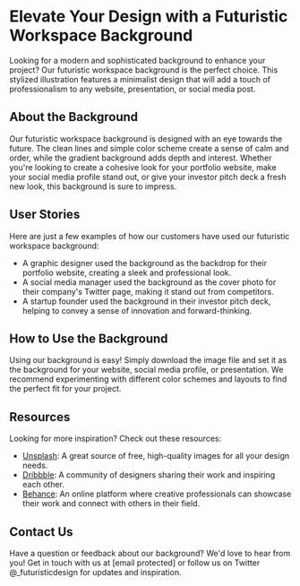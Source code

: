 <!--font:Poppins-->

# Elevate Your Design with a Futuristic Workspace Background

Looking for a modern and sophisticated background to enhance your project? Our futuristic workspace background is the perfect choice. This stylized illustration features a minimalist design that will add a touch of professionalism to any website, presentation, or social media post.

## About the Background

Our futuristic workspace background is designed with an eye towards the future. The clean lines and simple color scheme create a sense of calm and order, while the gradient background adds depth and interest. Whether you're looking to create a cohesive look for your portfolio website, make your social media profile stand out, or give your investor pitch deck a fresh new look, this background is sure to impress.

## User Stories

Here are just a few examples of how our customers have used our futuristic workspace background:

- A graphic designer used the background as the backdrop for their portfolio website, creating a sleek and professional look.
- A social media manager used the background as the cover photo for their company's Twitter page, making it stand out from competitors.
- A startup founder used the background in their investor pitch deck, helping to convey a sense of innovation and forward-thinking.

## How to Use the Background

Using our background is easy! Simply download the image file and set it as the background for your website, social media profile, or presentation. We recommend experimenting with different color schemes and layouts to find the perfect fit for your project.

## Resources

Looking for more inspiration? Check out these resources:

- [Unsplash](#): A great source of free, high-quality images for all your design needs.
- [Dribbble](#): A community of designers sharing their work and inspiring each other.
- [Behance](#): An online platform where creative professionals can showcase their work and connect with others in their field.

## Contact Us

Have a question or feedback about our background? We'd love to hear from you! Get in touch with us at [email protected] or follow us on Twitter @_futuristicdesign for updates and inspiration.

<!--

Write me content for website with wallpaper which alt text is:

"A wallpaper featuring a stylized illustration of a futuristic workspace, with a minimalist and modern design, set against a gradient background."

The name/title of the page should not be 1:1 copy of the alt text but rather a real content of the website which is using this wallpaper.

- Use markdown format 
- Start with heading
- Heading should be short and concise
- The content should look like a real website 
- The website should not be about the wallpaper, wallpaper is just a related background
- Heading should be contain work "wallpaper" or "background"
- Include real sections like references, contact, user stories, etc. use things relevant to the page purpose.
- Feel free to use structure like headings, bullets, numbering, blockquotes, paragraphs, horizontal lines, etc.
- You can use formatting like bold or _italic_
- You can include UTF-8 emojis
- Links should be only #hash anchors (and you can refer to the document itself)
- Do not include images


---


# Futuristic Workspace Wallpaper for Your Next Project

Looking for a sleek and modern background to elevate your project? Look no further than our futuristic workspace wallpaper. This stylized illustration features a minimalist design that will add a touch of sophistication to any website, presentation, or social media post.

## About the Wallpaper

Our futuristic workspace wallpaper is designed with an eye towards the future. The clean lines and simple color scheme create a sense of calm and order, while the gradient background adds depth and interest. Whether you're looking to add a touch of professionalism to your next presentation or want to give your social media profile a fresh new look, this wallpaper is sure to impress.

## User Stories

Here are just a few examples of how our customers have used our futuristic workspace wallpaper:

- A graphic designer used the wallpaper as the background for their portfolio website, creating a cohesive and professional look.
- A social media manager used the wallpaper as the background for their company's Twitter page, making it stand out from competitors.
- A startup founder used the wallpaper in their investor pitch deck, helping to convey a sense of innovation and forward-thinking.

## How to Use the Wallpaper

Using our wallpaper is easy! Simply download the image file and set it as your desktop background or use it as the background for your website, social media profile, or presentation. We recommend experimenting with different color schemes and layouts to find the perfect fit for your project.

## References

Looking for more inspiration? Check out these resources:

- [Unsplash](#): A great source of free, high-quality images for all your design needs.
- [Dribbble](#): A community of designers sharing their work and inspiring each other.
- [Behance](#): An online platform where creative professionals can showcase their work and connect with others in their field.

## Contact Us

Have a question or feedback about our wallpaper? We'd love to hear from you! Get in touch with us at [email protected] or follow us on Twitter @_futuristicwallpaper for updates and inspiration.


---


Heading should not include word "wallpaper". The website should not be about the wallpaper itself, wallpaper is just a related background, rewrite whole content.


---


# Elevate Your Design with a Futuristic Workspace Background

Looking for a modern and sophisticated background to enhance your project? Our futuristic workspace background is the perfect choice. This stylized illustration features a minimalist design that will add a touch of professionalism to any website, presentation, or social media post.

## About the Background

Our futuristic workspace background is designed with an eye towards the future. The clean lines and simple color scheme create a sense of calm and order, while the gradient background adds depth and interest. Whether you're looking to create a cohesive look for your portfolio website, make your social media profile stand out, or give your investor pitch deck a fresh new look, this background is sure to impress.

## User Stories

Here are just a few examples of how our customers have used our futuristic workspace background:

- A graphic designer used the background as the backdrop for their portfolio website, creating a sleek and professional look.
- A social media manager used the background as the cover photo for their company's Twitter page, making it stand out from competitors.
- A startup founder used the background in their investor pitch deck, helping to convey a sense of innovation and forward-thinking.

## How to Use the Background

Using our background is easy! Simply download the image file and set it as the background for your website, social media profile, or presentation. We recommend experimenting with different color schemes and layouts to find the perfect fit for your project.

## Resources

Looking for more inspiration? Check out these resources:

- [Unsplash](#): A great source of free, high-quality images for all your design needs.
- [Dribbble](#): A community of designers sharing their work and inspiring each other.
- [Behance](#): An online platform where creative professionals can showcase their work and connect with others in their field.

## Contact Us

Have a question or feedback about our background? We'd love to hear from you! Get in touch with us at [email protected] or follow us on Twitter @_futuristicdesign for updates and inspiration.

-->
